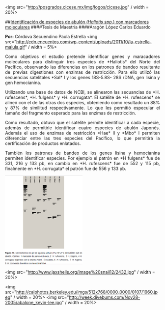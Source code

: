 <img src="http://posgrados.cicese.mx/img/logos/cicese.jpg" / width = 20%>

##[Identificación de especies de abulón (*Haliotis spp.*) con marcadores moleculares](http://tesis.ipn.mx/jspui/handle/123456789/13139)
####Tesis de Maestría
####Aragón López Carlos Eduardo

**Por:** Córdova Secuendino Paola Estrella 
<img src="http://cdn.encuentos.com/wp-content/uploads/2011/10/la-estrella-malula.gif" / width = 5%>

<p align="justify">
Como objetivos el estudio pretende identificar genes y maracadores moleculares para distinguir tres especies de *Haliotis* del Norte del Pacífico, observando las diferencias en los patrones de bandeo resultante de previas digestiones con enzimas de restricción. Para ello utilizó las secuencias satelitales *Sal* l y los genes 18S-5.8S- 28S rDNA, gen  lisina y gen hemocianina.
</p>
<p align="justify">
Utilizando una base de datos de NCBI, se alinearon las secuancias de *H. rufescens*, *H. fulgens* y *H. corrugata*. El satélite de *H. rufescens* se alineó con el de las otras dos especies, obteniendo como resultado un 88% y 87% de similitud respectivamente. Lo que les permitió especular el tamaño del fragmento esperado para las enzimas de restricción.
</p>
<p align="justify">
Como resultado, obtuvo que el satélite permite identificar a cada especie, además de permitirle identificar cuatro especies de abulón Japonés. Además el uso de enzimas de restricción *Hae* II y *Mbo* I permiten diferenciar entre las tres especies del Pacífico, lo que permitirá la certificación de productos enlatados. 
</p>
<p align="justify">
También los patrones de bandeo de los genes lisina y  hemocianina permiten identificar especies. Por ejemplo el patrón en *H fulgens* fue de 331, 216 y 133 pb, en cambio en *H. rufescens* fue de 552 y 115 pb, finalmente en *H. corrugata* el patrón fue de 556 y 133 pb.
</p>
<img src="https://github.com/EstrellaC/Nov2016/blob/master/haliotis.png?raw=true" / width = 50%>

<img src="http://www.jaxshells.org/image%20snail12/2432.jpg" / width = 20%>

<img src="http://calphotos.berkeley.edu/imgs/512x768/0000_0000/0107/1960.jpeg" / width = 20%>
<img src="http://week.divebums.com/Nov28-2005/abalone_kevin-lee.jpg" / width = 20%>
